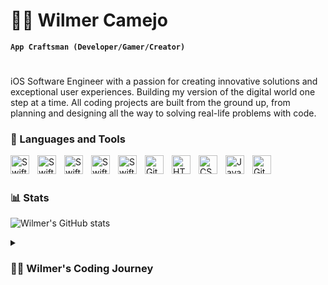 # 👨‍💻 Wilmer Camejo

**`App Craftsman (Developer/Gamer/Creator)`**
#
iOS Software Engineer with a passion for creating innovative solutions and exceptional user experiences. Building my version of the digital world one step at a time. All coding projects are built from the ground up, from planning and designing all the way to solving real-life problems with code.

### 🧰 Languages and Tools
<img align="left" alt="Swift" width="30px" style="padding-right:10px;" src="https://cdn.jsdelivr.net/gh/devicons/devicon/icons/swift/swift-original.svg" />
<img align="left" alt="Swift" width="30px" style="padding-right:10px;" src="https://cdn.jsdelivr.net/gh/devicons/devicon/icons/swift/swift-plain.svg" />

<img align="left" alt="Swift" width="30px" style="padding-right:10px;" src="https://cdn.jsdelivr.net/gh/devicons/devicon/icons/apple/apple-original.svg" />
                    
<img align="left" alt="Swift" width="30px" style="padding-right:10px;" src="https://cdn.jsdelivr.net/gh/devicons/devicon/icons/xcode/xcode-original.svg" />
<img align="left" alt="Swift" width="30px" style="padding-right:10px;" src="https://cdn.jsdelivr.net/gh/devicons/devicon/icons/firebase/firebase-plain-wordmark.svg" />
                    
<img align="left" alt="Git" width="30px" style="padding-right:10px;" src="https://cdn.jsdelivr.net/gh/devicons/devicon/icons/git/git-original.svg" />
<img align="left" alt="HTML" width="30px" style="padding-right:10px;" src="https://cdn.jsdelivr.net/gh/devicons/devicon/icons/html5/html5-plain.svg" />
<img align="left" alt="CSS" width="30px" style="padding-right:10px;" src="https://cdn.jsdelivr.net/gh/devicons/devicon/icons/css3/css3-plain.svg" />
<img align="left" alt="JavaScript" width="30px" style="padding-right:10px;" src="https://cdn.jsdelivr.net/gh/devicons/devicon/icons/javascript/javascript-plain.svg" />
<img align="left" alt="GitHub" width="30px" style="padding-right:10px;" src="https://cdn.jsdelivr.net/gh/devicons/devicon/icons/github/github-original.svg" />
<br />

#

### 📊 Stats

![Wilmer's GitHub stats](https://github-readme-stats.vercel.app/api?username=WillLanzoza&show_icons=true&theme=dracula)


<details>
 <summary><h3>👨‍💻 Wilmer's Coding Journey</h3></summary>
   My coding journey began with no prior knowledge of the coding world. I initially started learning Web Development, starting with HTML, CSS, and a bit of JavaScript. However, I soon discovered that my true passion lay in app development. This led me to explore different operating systems to find the best fit for my philosophy and preferences, ultimately choosing the path of iOS Development.

  Currently, I am pursuing a degree in Software Development at Brigham Young University, where I am acquiring strong expertise in designing and creating mobile applications. Throughout my first year of professional experience, I have taken on challenging projects and collaborated closely with diverse teams to design and develop high-performance native iOS applications.

My main focus centers around crafting intuitive and scalable applications, utilizing Swift as the programming language, and leveraging advanced tools and frameworks like Xcode and SwiftUI. Moreover, I have gained valuable experience in implementing APIs, integrating cloud services, and troubleshooting technical problems.
